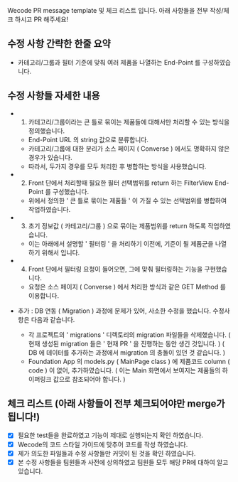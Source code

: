 Wecode PR message template 및 체크 리스트 입니다. 
아래 사항들을 전부 작성/체크 하시고 PR 해주세요!

## 수정 사항 간략한 한줄 요약

- 카테고리/그룹과 필터 기준에 맞춰 여러 제품을 나열하는 End-Point 를 구성하였습니다.

## 수정 사항들 자세한 내용

- 1. 카테고리/그룹이라는 큰 틀로 묶이는 제품들에 대해서만 처리할 수 있는 방식을 정의했습니다.
    - End-Point URL 의 string  값으로 분류합니다.
    - 카테고리/그룹에 대한 분리가 소스 페이지 ( Converse ) 에서도 명확하지 않은 경우가 있습니다.
    - 따라서, 두가지 경우를 모두 처리한 후 병합하는 방식을 사용했습니다.

- 2. Front 단에서 처리할때 필요한 필터 선택범위를 return 하는 FilterView End-Point 를 구성했습니다.
    - 위에서 정의한 ' 큰 틀로 묶이는 제품들 ' 이 가질 수 있는 선택범위를 병합하여 작업하였습니다.

- 3. 초기 정보값 ( 카테고리/그룹 ) 으로 묶이는 제품범위를 return 하도록 작업하였습니다.
    - 이는 아래에서 설명할 ' 필터링 ' 을 처리하기 이전에, 기준이 될 제품군을 나열하기 위해서 입니다.

- 4. Front 단에서 필터링 요청이 들어오면, 그에 맞춰 필터링하는 기능을 구현했습니다.
    - 요청은 소스 페이지 ( Converse ) 에서 처리한 방식과 같은 GET Method 를 이용합니다.

- 추가 : DB 연동 ( Migration ) 과정에 문제가 있어, 사소한 수정을 했습니다. 수정사항은 다음과 같습니다.
    - 각 프로젝트의 ' migrations ' 디렉토리의 migration 파일들을 삭제했습니다.
     ( 현재 생성된 migration 들은 ' 현재 PR ' 을 진행하는 동안 생긴 것입니다. )
     ( DB 에 데이터를 추가하는 과정에서 migration 의 충돌이 있던 것 같습니다. )
    - Foundation App 의 models.py ( MainPage class ) 에 제품코드 column ( code ) 이 없어, 추가하였습니다.
     ( 이는 Main 화면에서 보여지는 제품들의 하이퍼링크 값으로 참조되어야 합니다. )

## 체크 리스트 (아래 사항들이 전부 체크되어야만 merge가 됩니다!)
- [x] 필요한 test들을 완료하였고 기능이 제대로 실행되는지 확인 하였습니다.
- [x] Wecode의 코드 스타일 가이드에 맞추어 코드를 작성 하였습니다.
- [x] 제가 의도한 파일들과 수정 사항들만 커밋이 된 것을 확인 하였습니다.
- [x] 본 수정 사항들을 팀원들과 사전에 상의하였고 팀원들 모두 해당 PR에 대하여 알고 있습니다.
